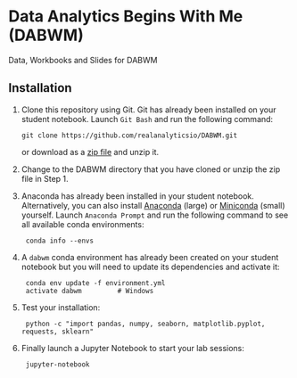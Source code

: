 # Data Analytics Begins With Me (DABWM)
Data, Workbooks and Slides for DABWM

## Installation

1.  Clone this repository using Git. Git has already been installed on your student notebook. Launch `Git Bash` and run the following command:

        git clone https://github.com/realanalyticsio/DABWM.git

    or download as a [zip file](https://github.com/realanalyticsio/DABWM/archive/master.zip) and unzip it. 
    
2. Change to the DABWM directory that you have cloned or unzip the zip file in Step 1.

3. Anaconda has already been installed in your student notebook. Alternatively, you can also install [Anaconda](https://www.continuum.io/downloads) (large) or [Miniconda](https://conda.io/miniconda.html) (small) yourself. Launch `Anaconda Prompt` and run the following command to see all available conda environments:

        conda info --envs

4. A `dabwm` conda environment has already been created on your student notebook but you will need to update its dependencies and activate it:

        conda env update -f environment.yml
        activate dabwm         # Windows

5. Test your installation:

        python -c "import pandas, numpy, seaborn, matplotlib.pyplot, requests, sklearn"

6. Finally launch a Jupyter Notebook to start your lab sessions:

        jupyter-notebook

